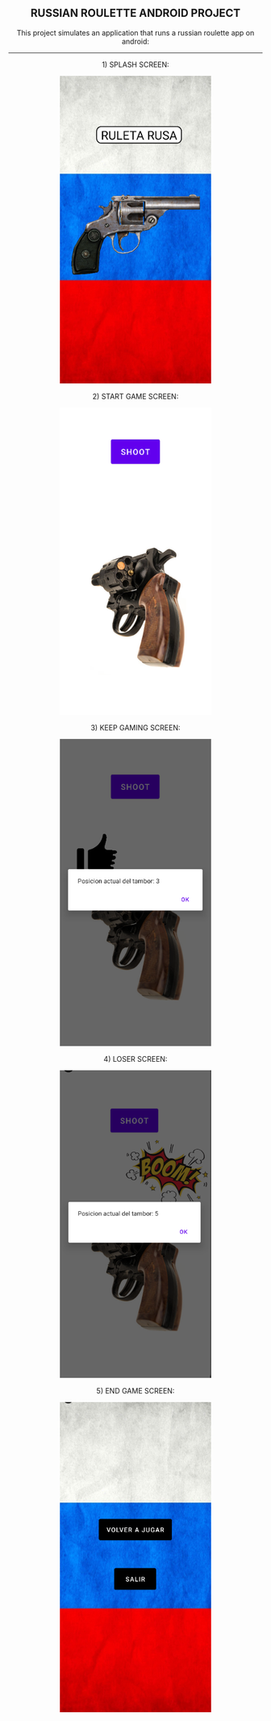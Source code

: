 <h2 align="center">RUSSIAN ROULETTE ANDROID PROJECT</h2>

<p align="center">This project simulates an application that runs a russian roulette app on android: </p>

---

<p align="center">1) SPLASH SCREEN: </p>

<p align="center">
  <img src="https://github.com/Lxvine/RUSSIAN-ROULETTE/blob/master/Screenshots/rr1.png" style=" width:300px">
</p>

<p align="center">2) START GAME SCREEN: </p>

<p align="center">
  <img src="https://github.com/Lxvine/RUSSIAN-ROULETTE/blob/master/Screenshots/rr2.png" style=" width:300px">
</p>

<p align="center">3) KEEP GAMING SCREEN: </p>

<p align="center">
  <img src="https://github.com/Lxvine/RUSSIAN-ROULETTE/blob/master/Screenshots/rr3.png" style=" width:300px">
</p>

<p align="center">4) LOSER SCREEN: </p>

<p align="center">
  <img src="https://github.com/Lxvine/RUSSIAN-ROULETTE/blob/master/Screenshots/rr4.png" style=" width:300px">
</p>

<p align="center">5) END GAME SCREEN: </p>

<p align="center">
  <img src="https://github.com/Lxvine/RUSSIAN-ROULETTE/blob/master/Screenshots/rr5.png" style=" width:300px">
</p>


